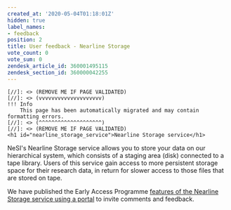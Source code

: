 ```yaml
---
created_at: '2020-05-04T01:18:01Z'
hidden: true
label_names:
- feedback
position: 2
title: User feedback - Nearline Storage
vote_count: 0
vote_sum: 0
zendesk_article_id: 360001495115
zendesk_section_id: 360000042255
---
```



    [//]: <> (REMOVE ME IF PAGE VALIDATED)
    [//]: <> (vvvvvvvvvvvvvvvvvvvv)
    !!! Info
        This page has been automatically migrated and may contain formatting errors.
    [//]: <> (^^^^^^^^^^^^^^^^^^^^)
    [//]: <> (REMOVE ME IF PAGE VALIDATED)
    <h1 id="nearline_storage_service">Nearline Storage service</h1>
<p>NeSI's Nearline Storage service allows you to store your data on our hierarchical system, which consists of a staging area (disk) connected to a tape library. Users of this service gain access to more persistent storage space for their research data, in return for slower access to those files that are stored on tape.</p>
<p>We have published the Early Access Programme <a href="https://portal.productboard.com/qycxs5fchgry4t3rgm7jwhep" target="_blank" rel="noopener">features of the Nearline Storage service using a portal</a> to invite comments and feedback.</p>
<p> </p>
<p> </p>
<p> </p>